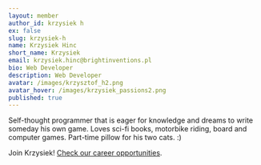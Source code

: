 ```yaml
---
layout: member
author_id: krzysiek h
ex: false
slug: krzysiek-h
name: Krzysiek Hinc
short_name: Krzysiek
email: krzysiek.hinc@brightinventions.pl
bio: Web Developer
description: Web Developer
avatar: /images/krzysztof_h2.png
avatar_hover: /images/krzysiek_passions2.png
published: true
---
```

Self-thought programmer that is eager for knowledge and dreams to write someday his own game. Loves sci-fi books, motorbike riding, board and computer games. Part-time pillow for his two cats. :) 

Join Krzysiek! [Check our career opportunities](/career).